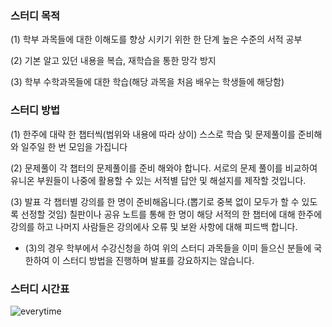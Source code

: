 ### **스터디 목적**

(1) 학부 과목들에 대한 이해도를 향상 시키기 위한 한 단계 높은 수준의 서적 공부

(2) 기본 알고 있던 내용을 복습, 재학습을 통한 망각 방지

(3) 학부 수학과목들에 대한 학습(해당 과목을 처음 배우는 학생들에 해당함)

### **스터디 방법**

(1) 한주에 대략 한 챕터씩(범위와 내용에 따라 상이) 스스로 학습 및 문제풀이를 준비해와 일주일 한 번 모임을 가집니다

(2) 문제풀이
각 챕터의 문제풀이를  준비 해와야 합니다. 서로의 문제 풀이를 비교하여 유니온 부원들이 나중에 활용할 수 있는 서적별 답안 및 해설지를 제작할 것입니다.

(3) 발표
각 챕터별 강의를 한 명이 준비해옵니다.(뽑기로 중복 없이 모두가 할 수 있도록 선정할 것임) 칠판이나 공유 노트를 통해 한 명이 해당 서적의 한 챕터에 대해 한주에 강의를 하고 나머지 사람들은 강의에사 오류 및 보완 사항에 대해 피드백 합니다.

* (3)의 경우 학부에서 수강신청을 하여 위의 스터디 과목들을 이미 들으신 분들에 국한하여 이 스터디 방법을 진행하며 발표를 강요하지는 않습니다.
  
### **스터디 시간표**
![everytime](https://github.com/user-attachments/assets/3679e06f-056c-4025-96a9-b3d7bd5546bc)

